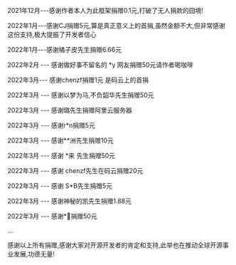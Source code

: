 2021年12月---感谢作者本人为此框架捐赠0.1元,打破了无人捐款的囧境!

2022年1月---感谢CJ捐赠5元,算是真正意义上的首捐,虽然金额不大,但非常感谢这份支持,极大提振了开发者信心

2022年1月---感谢橘子皮先生捐赠6.66元

2022年2月 --- 感谢做好事不留名的 *y 网友捐赠50元请作者喝咖啡

2022年3月--- 感谢chenzf捐赠1元 是码云上的首捐 

2022年3月 --- 感谢以梦为马,不负韶华先生捐赠50元

2022年3月 --- 感谢璐先生捐赠阿里云服务器

2022年3月 --- 感谢r*n捐赠5元

2022年3月 --- 感谢**洲先生捐赠10元

2022年3月 --- 感谢 *来 先生捐赠50元

2022年3月 --- 感谢 chenzf先生在码云捐赠20元

2022年3月 --- 感谢 S*B先生捐赠5元

2022年3月 --- 感谢神秘的凯先生捐赠1.88元

2022年3月 --- 感谢*🐸捐赠50元

...

感谢以上所有捐赠,感谢大家对开源开发者的肯定和支持,此举也在推动全球开源事业发展,功德无量!

